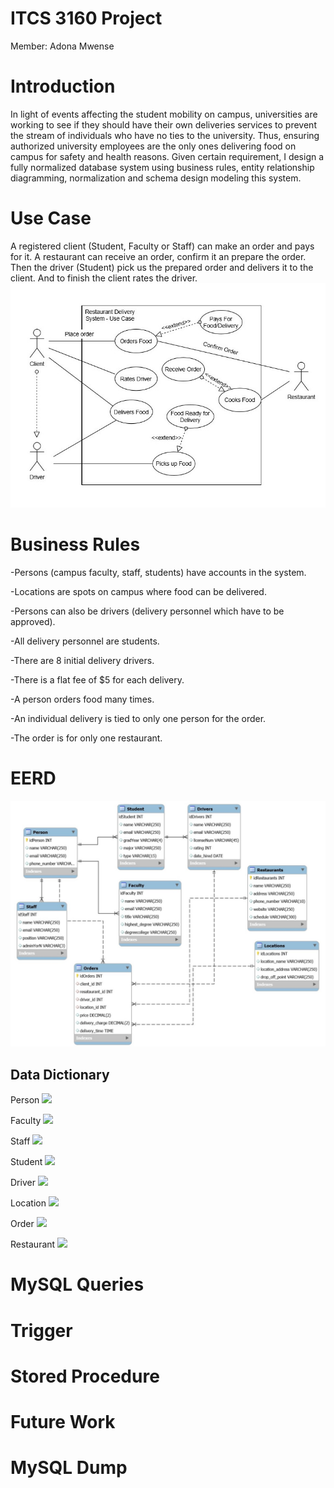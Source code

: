 # ITCS 3160 Project
Member: Adona Mwense
# Introduction
In light of events affecting the student mobility on campus, universities are working to see if they should have their own deliveries services to prevent the stream of individuals who have no ties to the university. Thus, ensuring authorized university employees are the only ones delivering food on campus for safety and health reasons. Given certain requirement, I design a fully normalized database system using business rules, entity relationship diagramming, normalization and schema design modeling this system.
# Use Case
A registered client (Student, Faculty or Staff) can make an order and pays for it. A restaurant can receive an order, confirm it an prepare the order. Then the driver (Student) pick us the prepared order and delivers it to the client. And to finish the client rates the driver.
<img src="ITCS3160Pictures/UseCase.jpg" >
# Business Rules
-Persons (campus faculty, staff, students) have accounts in the system.

-Locations are spots on campus where food can be delivered.

-Persons can also be drivers (delivery personnel which have to be approved). 

-All delivery personnel are students.

-There are 8 initial delivery drivers.

-There is a flat fee of $5 for each delivery.

-A person orders food many times.

-An individual delivery is tied to only one person for the order.

-The order is for only one restaurant.  

 
# EERD

<img src="ITCS3160Pictures/ProjectERDiagram.jpg" >

## Data Dictionary

Person
<img src="ITCS3160Pictures/person.jpg" >

Faculty
<img src="ITCS3160Pictures/faculty.jpg" >

Staff
<img src="ITCS3160Pictures/staff.jpg" >

Student
<img src="ITCS3160Pictures/student.jpg" >

Driver
<img src="ITCS3160Pictures/drivers.jpg" >

Location
<img src="ITCS3160Pictures/location.jpg" >

Order
<img src="ITCS3160Pictures/orders.jpg" >

Restaurant
<img src="ITCS3160Pictures/restaurant.jpg" >



# MySQL Queries
# Trigger
# Stored Procedure
# Future Work
# MySQL Dump

